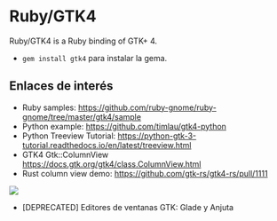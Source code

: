# Ruby/GTK4

Ruby/GTK4 is a Ruby binding of GTK+ 4.

* `gem install gtk4` para instalar la gema.

## Enlaces de interés

* Ruby samples: https://github.com/ruby-gnome/ruby-gnome/tree/master/gtk4/sample
* Python example: https://github.com/timlau/gtk4-python
* Python Treeview Tutorial: https://python-gtk-3-tutorial.readthedocs.io/en/latest/treeview.html
* GTK4 Gtk::ColumnView https://docs.gtk.org/gtk4/class.ColumnView.html
* Rust column view demo: https://github.com/gtk-rs/gtk4-rs/pull/1111

![](https://i.stack.imgur.com/Nrgdk.png)

* [DEPRECATED] Editores de ventanas GTK: Glade y Anjuta
